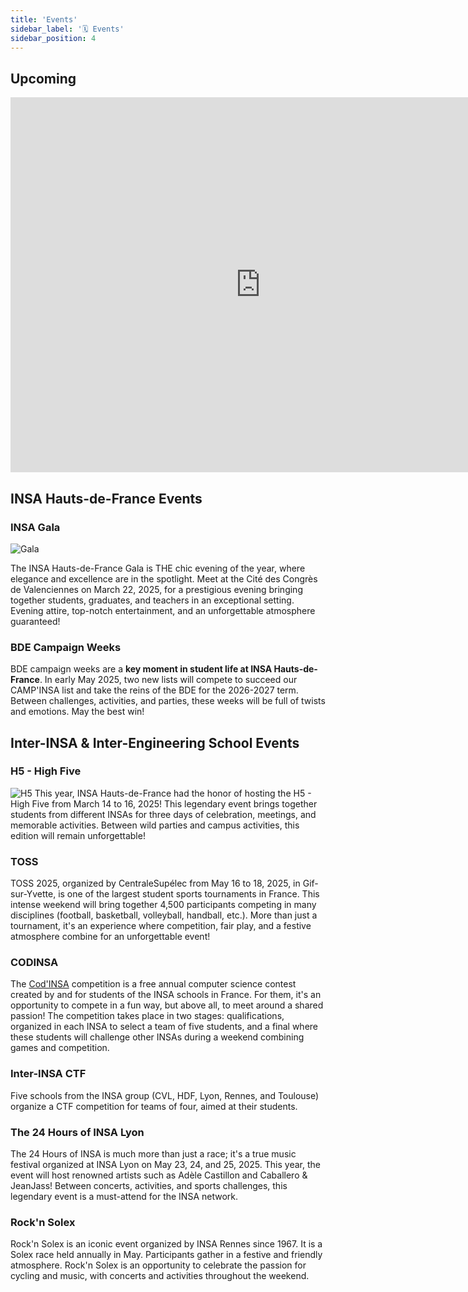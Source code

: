 ```yaml
---
title: 'Events'
sidebar_label: '🗓️ Events'
sidebar_position: 4
---
```

## Upcoming

<iframe src="https://calendar.google.com/calendar/u/0/embed?color=%234986e7&color=%237bd148&color=%23b99aff&color=%23d06b64&color=%23f691b2&src=c_636fd23d7309e28f094f4faa8264c0db4362c6f9fa3c66169c631b154ccd6cba@group.calendar.google.com&src=c_8139ad11b8ad56b3fae6259fa6811b9a472e21e59d29bf41f74e2f2040dfd528@group.calendar.google.com&src=c_ba6390e875dffbc739525b202170ee48b518fe9bed0e35f1db320ba5add6a525@group.calendar.google.com&src=c_bdcbd9e5948133a0c84e8790e10e1f972bd8b714f203fa5b60b77873cd2d6c7b@group.calendar.google.com&src=c_c2197c247bfc828f36b8e97162aeaa0c43753676cc66e2245b06318fd38027ce@group.calendar.google.com" width="800" height="600" frameborder="0" scrolling="no"></iframe>


## INSA Hauts-de-France Events

### INSA Gala

![Gala](/img/insa/gala2.webp)

The INSA Hauts-de-France Gala is THE chic evening of the year, where elegance and excellence are in the spotlight. Meet at the Cité des Congrès de Valenciennes on March 22, 2025, for a prestigious evening bringing together students, graduates, and teachers in an exceptional setting. Evening attire, top-notch entertainment, and an unforgettable atmosphere guaranteed!

### BDE Campaign Weeks
BDE campaign weeks are a **key moment in student life at INSA Hauts-de-France**. In early May 2025, two new lists will compete to succeed our CAMP'INSA list and take the reins of the BDE for the 2026-2027 term. Between challenges, activities, and parties, these weeks will be full of twists and emotions. May the best win!

## Inter-INSA & Inter-Engineering School Events

### H5 - High Five

![H5](/img/bde/events/highfiverose.png)
This year, INSA Hauts-de-France had the honor of hosting the H5 - High Five from March 14 to 16, 2025! This legendary event brings together students from different INSAs for three days of celebration, meetings, and memorable activities. Between wild parties and campus activities, this edition will remain unforgettable!

### TOSS
TOSS 2025, organized by CentraleSupélec from May 16 to 18, 2025, in Gif-sur-Yvette, is one of the largest student sports tournaments in France. This intense weekend will bring together 4,500 participants competing in many disciplines (football, basketball, volleyball, handball, etc.). More than just a tournament, it's an experience where competition, fair play, and a festive atmosphere combine for an unforgettable event!

### CODINSA
The [Cod'INSA](https://codinsa.org) competition is a free annual computer science contest created by and for students of the INSA schools in France. For them, it's an opportunity to compete in a fun way, but above all, to meet around a shared passion! The competition takes place in two stages: qualifications, organized in each INSA to select a team of five students, and a final where these students will challenge other INSAs during a weekend combining games and competition.

### Inter-INSA CTF
Five schools from the INSA group (CVL, HDF, Lyon, Rennes, and Toulouse) organize a CTF competition for teams of four, aimed at their students.

### The 24 Hours of INSA Lyon
The 24 Hours of INSA is much more than just a race; it's a true music festival organized at INSA Lyon on May 23, 24, and 25, 2025. This year, the event will host renowned artists such as Adèle Castillon and Caballero & JeanJass! Between concerts, activities, and sports challenges, this legendary event is a must-attend for the INSA network.

### Rock'n Solex
Rock'n Solex is an iconic event organized by INSA Rennes since 1967. It is a Solex race held annually in May. Participants gather in a festive and friendly atmosphere. Rock'n Solex is an opportunity to celebrate the passion for cycling and music, with concerts and activities throughout the weekend.